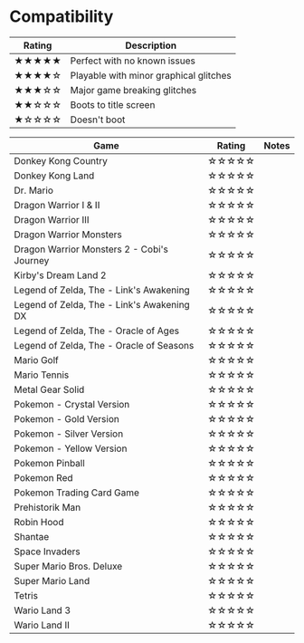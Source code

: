 ﻿# Compatibility

| Rating		| Description |
| -----------	| ----------- |
| ★★★★★		| Perfect with no known issues |
| ★★★★☆		| Playable with minor graphical glitches |
| ★★★☆☆		| Major game breaking glitches |
| ★★☆☆☆		| Boots to title screen |
| ★☆☆☆☆		| Doesn't boot |

| Game											| Rating	| Notes					 |
|-----------------------------------------------|-----------|------------------------|
| Donkey Kong Country							| ☆☆☆☆☆	|						 |
| Donkey Kong Land								| ☆☆☆☆☆	|						 |
| Dr. Mario										| ☆☆☆☆☆	|						 |
| Dragon Warrior I & II							| ☆☆☆☆☆	|						 |
| Dragon Warrior III							| ☆☆☆☆☆	|						 |
| Dragon Warrior Monsters						| ☆☆☆☆☆	|						 |
| Dragon Warrior Monsters 2 - Cobi's Journey    | ☆☆☆☆☆	|						 |
| Kirby's Dream Land 2							| ☆☆☆☆☆	|						 |
| Legend of Zelda, The - Link's Awakening       | ☆☆☆☆☆	|						 |
| Legend of Zelda, The - Link's Awakening DX    | ☆☆☆☆☆	|						 |
| Legend of Zelda, The - Oracle of Ages			| ☆☆☆☆☆	|						 |
| Legend of Zelda, The - Oracle of Seasons      | ☆☆☆☆☆	|						 |
| Mario Golf									| ☆☆☆☆☆	|						 |
| Mario Tennis									| ☆☆☆☆☆	|						 |
| Metal Gear Solid								| ☆☆☆☆☆	|						 |
| Pokemon - Crystal Version						| ☆☆☆☆☆	|						 |
| Pokemon - Gold Version						| ☆☆☆☆☆	|						 |
| Pokemon - Silver Version						| ☆☆☆☆☆	|						 |
| Pokemon - Yellow Version						| ☆☆☆☆☆	|						 |
| Pokemon Pinball								| ☆☆☆☆☆	|						 |
| Pokemon Red									| ☆☆☆☆☆	|						 |
| Pokemon Trading Card Game						| ☆☆☆☆☆	|						 |
| Prehistorik Man								| ☆☆☆☆☆	|						 |
| Robin Hood									| ☆☆☆☆☆	|						 |
| Shantae										| ☆☆☆☆☆	|						 |
| Space Invaders								| ☆☆☆☆☆	|						 |
| Super Mario Bros. Deluxe						| ☆☆☆☆☆	|						 |
| Super Mario Land								| ☆☆☆☆☆	|						 |
| Tetris										| ☆☆☆☆☆	|						 |
| Wario Land 3									| ☆☆☆☆☆	|						 |
| Wario Land II									| ☆☆☆☆☆	|						 |